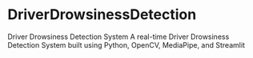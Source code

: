 # DriverDrowsinessDetection
Driver Drowsiness Detection System  A real-time Driver Drowsiness Detection System built using Python, OpenCV, MediaPipe, and Streamlit
